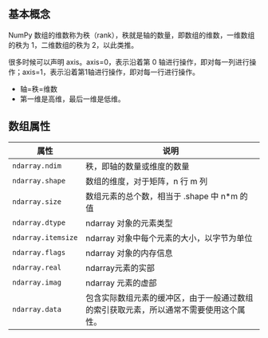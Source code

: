 ## 基本概念

NumPy 数组的维数称为秩（rank），秩就是轴的数量，即数组的维数，一维数组的秩为 1，二维数组的秩为 2，以此类推。

很多时候可以声明 axis。axis=0，表示沿着第 0 轴进行操作，即对每一列进行操作；axis=1，表示沿着第1轴进行操作，即对每一行进行操作。

* 轴=秩=维数
* 第一维是高维，最后一维是低维。

## 数组属性
| 属性               | 说明                                          |
|------------------|---------------------------------------------|
| `ndarray.ndim`     | 秩，即轴的数量或维度的数量                               |
| `ndarray.shape`    | 数组的维度，对于矩阵，n 行 m 列                          |
| `ndarray.size`     | 数组元素的总个数，相当于 .shape 中 n*m 的值                |
| `ndarray.dtype`    | ndarray 对象的元素类型                             |
| `ndarray.itemsize` | ndarray 对象中每个元素的大小，以字节为单位                   |
| `ndarray.flags`    | ndarray 对象的内存信息                             |
| `ndarray.real`     | ndarray元素的实部                                |
| `ndarray.imag`     | ndarray 元素的虚部                               |
| `ndarray.data`     | 包含实际数组元素的缓冲区，由于一般通过数组的索引获取元素，所以通常不需要使用这个属性。 |
